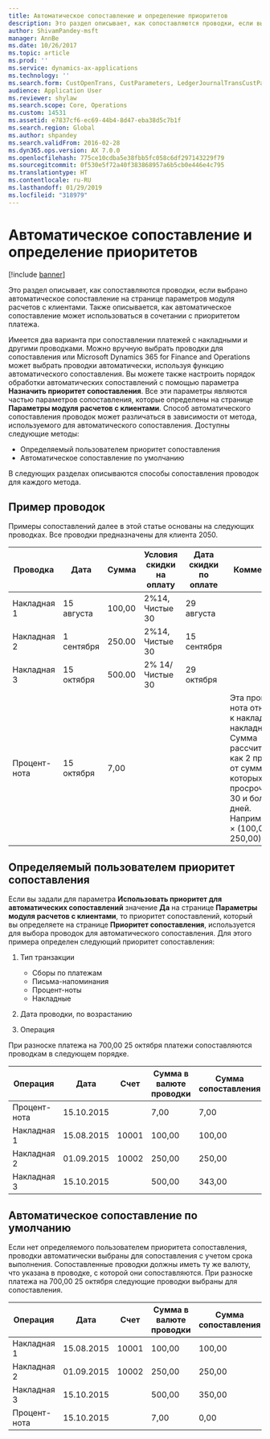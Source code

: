 ```yaml
---
title: Автоматическое сопоставление и определение приоритетов
description: Это раздел описывает, как сопоставляются проводки, если выбрано автоматическое сопоставление на странице параметров модуля расчетов с клиентами. Также описывается, как автоматическое сопоставление может использоваться в сочетании с приоритетом платежа.
author: ShivamPandey-msft
manager: AnnBe
ms.date: 10/26/2017
ms.topic: article
ms.prod: ''
ms.service: dynamics-ax-applications
ms.technology: ''
ms.search.form: CustOpenTrans, CustParameters, LedgerJournalTransCustPaym
audience: Application User
ms.reviewer: shylaw
ms.search.scope: Core, Operations
ms.custom: 14531
ms.assetid: e7837cf6-ec69-44b4-8d47-eba38d5c7b1f
ms.search.region: Global
ms.author: shpandey
ms.search.validFrom: 2016-02-28
ms.dyn365.ops.version: AX 7.0.0
ms.openlocfilehash: 775ce10cdba5e38fbb5fc058c6df297143229f79
ms.sourcegitcommit: 0f530e5f72a40f383868957a6b5cb0e446e4c795
ms.translationtype: HT
ms.contentlocale: ru-RU
ms.lasthandoff: 01/29/2019
ms.locfileid: "318979"
---
```

# <a name="automatic-settlement-and-prioritization"></a>Автоматическое сопоставление и определение приоритетов

[!include [banner](../includes/banner.md)]

Это раздел описывает, как сопоставляются проводки, если выбрано автоматическое сопоставление на странице параметров модуля расчетов с клиентами. Также описывается, как автоматическое сопоставление может использоваться в сочетании с приоритетом платежа.

Имеется два варианта при сопоставлении платежей с накладными и другими проводками. Можно вручную выбрать проводки для сопоставления или Microsoft Dynamics 365 for Finance and Operations может выбрать проводки автоматически, используя функцию автоматического сопоставления. Вы можете также настроить порядок обработки автоматических сопоставлений с помощью параметра **Назначить приоритет сопоставления**. Все эти параметры являются частью параметров сопоставления, которые определены на странице **Параметры модуля расчетов с клиентами**. Способ автоматического сопоставления проводок может различаться в зависимости от метода, используемого для автоматического сопоставления. Доступны следующие методы:

-   Определяемый пользователем приоритет сопоставления
-   Автоматическое сопоставление по умолчанию

В следующих разделах описываются способы сопоставления проводок для каждого метода.

## <a name="example-transactions"></a>Пример проводок
Примеры сопоставлений далее в этой статье основаны на следующих проводках. Все проводки предназначены для клиента 2050.

| Проводка   | Дата        | Сумма | Условия скидки на оплату | Дата скидки по оплате | Комментарии                                                                                                                                                                                      |
|---------------|-------------|--------|---------------------|--------------------|-----------------------------------------------------------------------------------------------------------------------------------------------------------------------------------------------|
| Накладная 1     | 15 августа   | 100,00 | 2%14, Чистые 30        | 29 августа          |                                                                                                                                                                                               |
| Накладная 2     | 1 сентября | 250.00 | 2%14, Чистые 30        | 15 сентября       |                                                                                                                                                                                               |
| Накладная 3     | 15 октября  | 500.00 | 2% 14/Чистые 30        | 29 октября         |                                                                                                                                                                                               |
| Процент-нота | 15 октября  | 7,00   |                     |                    | Эта процент-нота относится к накладной 1 и накладной 2. Сумма рассчитывается как 2 процента от сумм, оплата которых просрочена на 30 и более дней. Например, 0,02 × (100,00 + 250,00) = 7,00. |

## <a name="user-defined-settlement-priority"></a>Определяемый пользователем приоритет сопоставления
Если вы задали для параметра **Использовать приоритет для автоматических сопоставлений** значение **Да** на странице **Параметры модуля расчетов с клиентами**, то приоритет сопоставлений, который вы определяете на странице **Приоритет сопоставления**, используется для выбора проводок для автоматического сопоставления. Для этого примера определен следующий приоритет сопоставления:

1.  Тип транзакции
    -   Сборы по платежам
    -   Письма-напоминания
    -   Процент-ноты
    -   Накладные

2.  Дата проводки, по возрастанию
3.  Операция

При разноске платежа на 700,00 25 октября платежи сопоставляются проводкам в следующем порядке.

| Операция       | Дата       | Счет | Сумма в валюте проводки | Сумма сопоставления | Сальдо | Валютное |
|---------------|------------|---------|--------------------------------|------------------|---------|----------|
| Процент-нота | 15.10.2015 |         | 7,00                           | 7,00             | 0,00    | американский доллар      |
| Накладная 1     | 15.08.2015  | 10001   | 100,00                         | 100,00           | 0,00    | американский доллар      |
| Накладная 2     | 01.09.2015   | 10002   | 250,00                         | 250,00           | 0,00    | американский доллар      |
| Накладная 3     | 15.10.2015 |         | 500,00                         | 343,00           | 157,00  | американский доллар      |

## <a name="default-automatic-settlement"></a>Автоматическое сопоставление по умолчанию
Если нет определяемого пользователем приоритета сопоставления, проводки автоматически выбраны для сопоставления с учетом срока выполнения. Сопоставленные проводки должны иметь ту же валюту, что указана в проводке, с которой они сопоставляются. При разноске платежа на 700,00 25 октября следующие проводки выбраны для сопоставления.

| Операция       | Дата       | Счет | Сумма в валюте проводки | Сумма сопоставления | Сальдо | Валютное |
|---------------|------------|---------|--------------------------------|------------------|---------|----------|
| Накладная 1     | 15.08.2015  | 10001   | 100,00                         | 100,00           | 0,00    | американский доллар      |
| Накладная 2     | 01.09.2015   | 10002   | 250,00                         | 250,00           | 0,00    | американский доллар      |
| Накладная 3     | 15.10.2015 |         | 500,00                         | 350,00           | 150,00  | американский доллар      |
| Процент-нота | 15.10.2015 |         | 7,00                           | 0,00             | 0,00    | американский доллар      |





